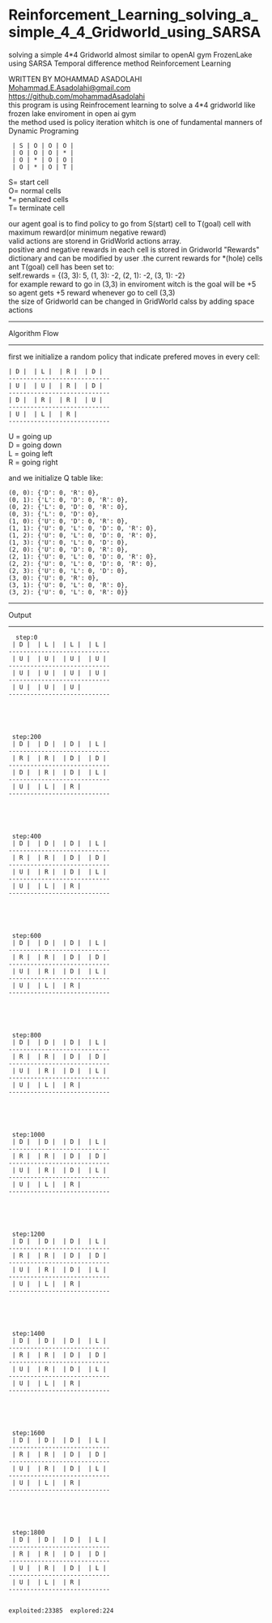# Reinforcement_Learning_solving_a_simple_4_4_Gridworld_using_SARSA
solving a simple 4*4 Gridworld almost similar to openAI gym FrozenLake using SARSA Temporal difference method Reinforcement Learning  

WRITTEN BY MOHAMMAD ASADOLAHI  
Mohammad.E.Asadolahi@gmail.com  
https://github.com/mohammadAsadolahi  
this program is using Reinfrocement learning to solve a 4*4 gridworld like frozen lake enviroment in open ai gym  
the method used is policy iteration whitch is one of fundamental manners of Dynamic Programing  

     | S | O | O | O |  
     | O | O | O | * |  
     | O | * | O | O |  
     | O | * | O | T |  

  
  S= start cell  
  O= normal cells  
  *= penalized cells  
  T= terminate cell  
  
our agent goal is to find policy to go from S(start) cell to T(goal) cell with maximum reward(or minimum negative reward)  
valid actions are storend in GridWorld actions array.  
positive and negative rewards in each cell is stored in Gridworld  "Rewards" dictionary and can be modified by user .the current rewards for *(hole) cells ant T(goal) cell has been set to:  
self.rewards = {(3, 3): 5, (1, 3): -2, (2, 1): -2, (3, 1): -2}  
for example reward to go in (3,3) in enviroment witch is the goal will be +5 so agent gets +5 reward whenever go to cell (3,3)  
the size of Gridworld can be changed in GridWorld calss by adding space actions  
***************************
Algorithm Flow
***************************
  first we initialize a random policy that indicate prefered moves in every cell:  
  
    | D |  | L |  | R |  | D | 
    ----------------------------
    | U |  | U |  | R |  | D | 
    ----------------------------
    | D |  | R |  | R |  | U | 
    ----------------------------
    | U |  | L |  | R | 
    ----------------------------
 
U = going up  
D = going down  
L = going left  
R = going right  
  
and we initialize Q table like:  

    (0, 0): {'D': 0, 'R': 0},
    (0, 1): {'L': 0, 'D': 0, 'R': 0},
    (0, 2): {'L': 0, 'D': 0, 'R': 0},
    (0, 3): {'L': 0, 'D': 0},
    (1, 0): {'U': 0, 'D': 0, 'R': 0},
    (1, 1): {'U': 0, 'L': 0, 'D': 0, 'R': 0},
    (1, 2): {'U': 0, 'L': 0, 'D': 0, 'R': 0},
    (1, 3): {'U': 0, 'L': 0, 'D': 0},
    (2, 0): {'U': 0, 'D': 0, 'R': 0},
    (2, 1): {'U': 0, 'L': 0, 'D': 0, 'R': 0},
    (2, 2): {'U': 0, 'L': 0, 'D': 0, 'R': 0},
    (2, 3): {'U': 0, 'L': 0, 'D': 0},
    (3, 0): {'U': 0, 'R': 0},
    (3, 1): {'U': 0, 'L': 0, 'R': 0},
    (3, 2): {'U': 0, 'L': 0, 'R': 0}}
     
    
    
    
***************************
Output
***************************  
  
      step:0  
     | D |  | L |  | L |  | L |   
    ----------------------------  
     | U |  | U |  | U |  | U |   
    ----------------------------  
     | U |  | U |  | U |  | U |   
    ----------------------------  
     | U |  | U |  | U |   
    ----------------------------  
      
      
      
      
      
     step:200  
     | D |  | D |  | D |  | L |   
    ----------------------------  
     | R |  | R |  | D |  | D |   
    ----------------------------  
     | D |  | R |  | D |  | L |   
    ----------------------------  
     | U |  | L |  | R |   
    ----------------------------  
      
      
      
      
      
     step:400  
     | D |  | D |  | D |  | L |   
    ----------------------------  
     | R |  | R |  | D |  | D |   
    ----------------------------  
     | U |  | R |  | D |  | L |   
    ----------------------------  
     | U |  | L |  | R |   
    ----------------------------  
      
      
      
      
      
     step:600  
     | D |  | D |  | D |  | L |   
    ----------------------------  
     | R |  | R |  | D |  | D |   
    ----------------------------  
     | U |  | R |  | D |  | L |   
    ----------------------------  
     | U |  | L |  | R |   
    ----------------------------  
      
      
      
      
      
     step:800  
     | D |  | D |  | D |  | L |   
    ----------------------------  
     | R |  | R |  | D |  | D |   
    ----------------------------  
     | U |  | R |  | D |  | L |   
    ----------------------------  
     | U |  | L |  | R |   
    ----------------------------  
      
      
      
      
      
     step:1000  
     | D |  | D |  | D |  | L |   
    ----------------------------  
     | R |  | R |  | D |  | D |   
    ----------------------------  
     | U |  | R |  | D |  | L |   
    ----------------------------  
     | U |  | L |  | R |   
    ----------------------------  
      
      
      
      
      
     step:1200  
     | D |  | D |  | D |  | L |   
    ----------------------------  
     | R |  | R |  | D |  | D |   
    ----------------------------  
     | U |  | R |  | D |  | L |   
    ----------------------------  
     | U |  | L |  | R |   
    ----------------------------  
      
      
      
      
      
     step:1400  
     | D |  | D |  | D |  | L |   
    ----------------------------  
     | R |  | R |  | D |  | D |   
    ----------------------------  
     | U |  | R |  | D |  | L |   
    ----------------------------  
     | U |  | L |  | R |   
    ----------------------------  
      
      
      
      
      
     step:1600  
     | D |  | D |  | D |  | L |   
    ----------------------------  
     | R |  | R |  | D |  | D |   
    ----------------------------  
     | U |  | R |  | D |  | L |   
    ----------------------------  
     | U |  | L |  | R |   
    ----------------------------  
      
      
      
      
      
     step:1800  
     | D |  | D |  | D |  | L |   
    ----------------------------  
     | R |  | R |  | D |  | D |   
    ----------------------------  
     | U |  | R |  | D |  | L |   
    ----------------------------  
     | U |  | L |  | R |   
    ----------------------------  
      
      
    exploited:23385  explored:224  
